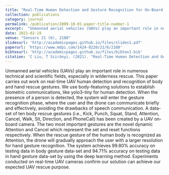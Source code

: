 ```yaml
---
title: "Real-Time Human Detection and Gesture Recognition for On-Board UAV Rescue"
collection: publications
category: journal
permalink: /publication/2009-10-01-paper-title-number-1
excerpt:  "Unmanned aerial vehicles (UAVs) play an important role in numerous technical and scientific fields..."
date: 2021-02-19
venue: "Sensors 21 (6), 2180"
slidesurl: 'http://academicpages.github.io/files/slides1.pdf'
paperurl: 'https://www.mdpi.com/1424-8220/21/6/2180'
bibtexurl: 'http://academicpages.github.io/files/bibtex1.bib'
citation: 'C Liu, T Szirányi. (2021). "Real-Time Human Detection and Gesture Recognition for On-Board UAV Rescue." <i>Sensors</i>. 21(6):2180. Editor’s Choice Article.'
---
```

Unmanned aerial vehicles (UAVs) play an important role in numerous technical and scientific fields, especially in wilderness rescue. This paper carries out work on real-time UAV human detection and recognition of body and hand rescue gestures. We use body-featuring solutions to establish biometric communications, like yolo3-tiny for human detection. When the presence of a person is detected, the system will enter the gesture recognition phase, where the user and the drone can communicate briefly and effectively, avoiding the drawbacks of speech communication. A data-set of ten body rescue gestures (i.e., Kick, Punch, Squat, Stand, Attention, Cancel, Walk, Sit, Direction, and PhoneCall) has been created by a UAV on-board camera. The two most important gestures are the novel dynamic Attention and Cancel which represent the set and reset functions respectively. When the rescue gesture of the human body is recognized as Attention, the drone will gradually approach the user with a larger resolution for hand gesture recognition. The system achieves 99.80% accuracy on testing data in body gesture data-set and 94.71% accuracy on testing data in hand gesture data-set by using the deep learning method. Experiments conducted on real-time UAV cameras confirm our solution can achieve our expected UAV rescue purpose.
